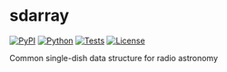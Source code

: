 # sdarray

[![PyPI](https://img.shields.io/pypi/v/sdarray.svg?label=PyPI&style=flat-square)](https://pypi.org/pypi/sdarray/)
[![Python](https://img.shields.io/pypi/pyversions/sdarray.svg?label=Python&color=yellow&style=flat-square)](https://pypi.org/pypi/sdarray/)
[![Tests](https://img.shields.io/github/workflow/status/sdarray/sdarray/Tests?logo=github&label=Tests&style=flat-square)](https://github.com/sdarray/sdarray/actions)
[![License](https://img.shields.io/badge/license-MIT-blue.svg?label=License&style=flat-square)](LICENSE)

Common single-dish data structure for radio astronomy
